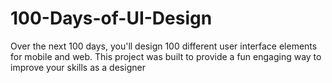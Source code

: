 # 100-Days-of-UI-Design

Over the next 100 days, you'll design 100 different user interface elements for mobile and web. This project was built to provide a fun engaging way to improve your skills as a designer
